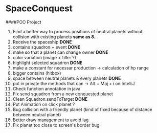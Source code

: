 # SpaceConquest
 
####POO Project

1. Find a better way to process positions of neutral planets without collision with existing planets **same as 8.**
2. Receive the spaceship **DONE**
3. contains squadron + event **DONE**
4. make so that a planet can change owner **DONE**
5. color variation (image + filter ?)
6. highlight selected squadron **DONE**
7. make a constant for necessar production -> calculation of hp range
8. bigger contains (hitbox)
9. space between neutral planets & every planets **DONE**
10. put in private the methods that can -> Alt + Maj + i on IntelliJ
11. Check function annotation in java
12. Fix send squadron from a new conquested planet
13. Clean Squadron.sendToTarget **DONE**
14. Put Animation on click planet ?
15. Bug collision with a friendly planet (kind of fixed because of distance between neutral planet)
16. Better draw management to avoid lag
17. Fix planet too close to screen's border bug

